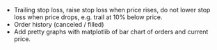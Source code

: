 * Trailing stop loss, raise stop loss when price rises, do not lower stop loss when price drops, e.g. trail at 10% below price.
* Order history (canceled / filled)
* Add pretty graphs with matplotlib of bar chart of orders and current price.

